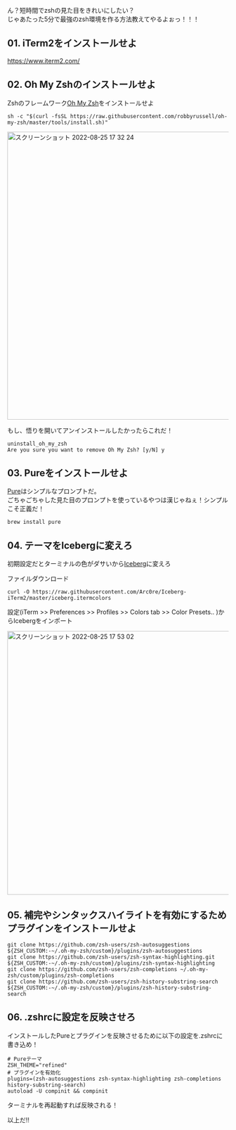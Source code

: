ん？短時間でzshの見た目をきれいにしたい？  
じゃあたった5分で最強のzsh環境を作る方法教えてやるよぉっ！！！

## 01. iTerm2をインストールせよ
https://www.iterm2.com/

## 02. Oh My Zshのインストールせよ
Zshのフレームワーク[Oh My Zsh](https://github.com/ohmyzsh/ohmyzsh)をインストールせよ 

```
sh -c "$(curl -fsSL https://raw.githubusercontent.com/robbyrussell/oh-my-zsh/master/tools/install.sh)"
```
<img width="655" alt="スクリーンショット 2022-08-25 17 32 24" src="https://user-images.githubusercontent.com/64122953/186616180-751a62a0-d39a-45f0-ad9c-981bbd10bce9.png">

もし、悟りを開いてアンインストールしたかったらこれだ！
```
uninstall_oh_my_zsh
Are you sure you want to remove Oh My Zsh? [y/N] y
```

## 03. Pureをインストールせよ
[Pure](https://github.com/sindresorhus/pure)はシンプルなプロンプトだ。  
ごちゃごちゃした見た目のプロンプトを使っているやつは漢じゃねぇ！シンプルこそ正義だ！

```
brew install pure
```

## 04. テーマをIcebergに変えろ
初期設定だとターミナルの色がダサいから[Iceberg](https://github.com/Arc0re/Iceberg-iTerm2)に変えろ

ファイルダウンロード
```
curl -O https://raw.githubusercontent.com/Arc0re/Iceberg-iTerm2/master/iceberg.itermcolors
```
設定(iTerm >> Preferences >> Profiles >> Colors tab >> Color Presets.. )からIcebergをインポート

<img width="600" alt="スクリーンショット 2022-08-25 17 53 02" src="https://user-images.githubusercontent.com/64122953/186620783-ba9683b8-cb9c-4379-b537-24330cc8b8e4.png">


## 05. 補完やシンタックスハイライトを有効にするためプラグインをインストールせよ
```
git clone https://github.com/zsh-users/zsh-autosuggestions ${ZSH_CUSTOM:-~/.oh-my-zsh/custom}/plugins/zsh-autosuggestions
git clone https://github.com/zsh-users/zsh-syntax-highlighting.git ${ZSH_CUSTOM:-~/.oh-my-zsh/custom}/plugins/zsh-syntax-highlighting
git clone https://github.com/zsh-users/zsh-completions ~/.oh-my-zsh/custom/plugins/zsh-completions
git clone https://github.com/zsh-users/zsh-history-substring-search ${ZSH_CUSTOM:-~/.oh-my-zsh/custom}/plugins/zsh-history-substring-search
```

## 06. .zshrcに設定を反映させろ
インストールしたPureとプラグインを反映させるために以下の設定を.zshrcに書き込め！
```
# Pureテーマ
ZSH_THEME="refined"
# プラグインを有効化
plugins=(zsh-autosuggestions zsh-syntax-highlighting zsh-completions history-substring-search)
autoload -U compinit && compinit
```
ターミナルを再起動すれば反映される！

以上だ!!
